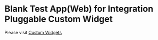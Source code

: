 # Blank Test App(Web) for Integration Pluggable Custom Widget


Please visit [Custom Widgets](https://docs.mendix.com/howto/extensibility/create-a-pluggable-widget-one/)
